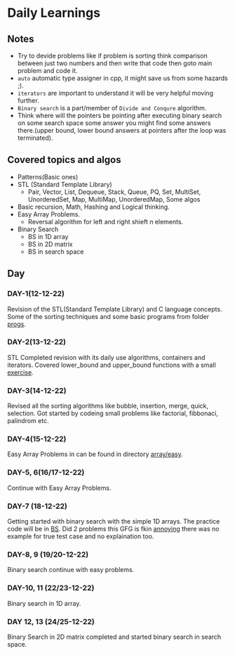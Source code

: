 # Daily Learnings

## Notes
- Try to devide problems like if problem is sorting think comparison between just two numbers and then write that code then goto main problem and code it.
- `auto` automatic type assigner in cpp, it might save us from some hazards ;).
- `iterators` are important to understand it will be very helpful moving further.
- `Binary search` is a part/member of `Divide and Conqure` algorithm.
- Think where will the pointers be pointing after executing binary search on some search space some answer you might find some answers there.(upper bound, lower bound answers at pointers after the loop was terminated).


## Covered topics and algos
- Patterns(Basic ones)
- STL (Standard Template Library)
  - Pair, Vector, List, Dequeue, Stack, Queue, PQ, Set, MultiSet, UnorderedSet, Map, MultiMap, UnorderedMap, Some algos
- Basic recursion, Math, Hashing and Logical thinking.
- Easy Array Problems.
  - Reversal algorithm for left and right shieft n elements.
- Binary Search
  - BS in 1D array
  - BS in 2D matrix
  - BS in search space

## Day

### DAY-1(12-12-22)
Revision of the STL(Standard Template Library) and C language concepts.
Some of the sorting techniques and some basic programs from folder [progs](https://github.com/devdutt6/CPP/tree/main/progs).

### DAY-2(13-12-22)
STL Completed revision with its daily use algorithms, containers and iterators.
Covered lower_bound and upper_bound functions with a small [exercise](https://github.com/devdutt6/CPP/tree/main/stl/bound_exercise.cpp).

### DAY-3(14-12-22)
Revised all the sorting algorithms like bubble, insertion, merge, quick, selection.
Got started by codeing small problems like factorial, fibbonaci, palindrom etc.

### DAY-4(15-12-22)
Easy Array Problems in can be found in directory [array/easy](https://github.com/devdutt6/CPP/tree/main/array/easy).

### DAY-5, 6(16/17-12-22)
Continue with Easy Array Problems.

### DAY-7 (18-12-22)
Getting started with binary search with the simple 1D arrays. The practice code will be in [BS](https://github.com/devdutt6/CPP/tree/main/BS). Did 2 problems this GFG is fkin [annoying](https://practice.geeksforgeeks.org/problems/floor-in-a-sorted-array-1587115620/1?track=DSASP-Searching&amp%3BbatchId=154&utm_source=youtube&utm_medium=collab_striver_ytdescription&utm_campaign=floor-in-a-sorted-array) there was no example for true test case and no explaination too.

### DAY-8, 9 (19/20-12-22)
Binary search continue with easy problems.

### DAY-10, 11 (22/23-12-22)
Binary search in 1D array.

### DAY 12, 13 (24/25-12-22)
Binary Search in 2D matrix completed and started binary search in search space.